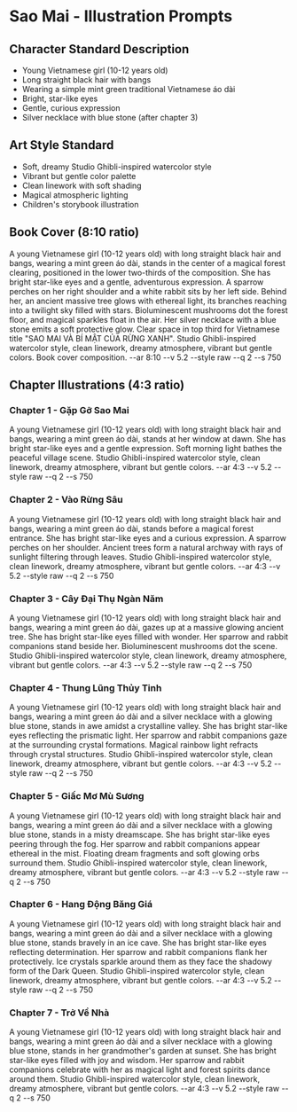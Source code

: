 # Sao Mai - Illustration Prompts

## Character Standard Description
- Young Vietnamese girl (10-12 years old)
- Long straight black hair with bangs
- Wearing a simple mint green traditional Vietnamese áo dài
- Bright, star-like eyes
- Gentle, curious expression
- Silver necklace with blue stone (after chapter 3)

## Art Style Standard
- Soft, dreamy Studio Ghibli-inspired watercolor style
- Vibrant but gentle color palette
- Clean linework with soft shading
- Magical atmospheric lighting
- Children's storybook illustration

## Book Cover (8:10 ratio) 

A young Vietnamese girl (10-12 years old) with long straight black hair and bangs, wearing a mint green áo dài, stands in the center of a magical forest clearing, positioned in the lower two-thirds of the composition. She has bright star-like eyes and a gentle, adventurous expression. A sparrow perches on her right shoulder and a white rabbit sits by her left side. Behind her, an ancient massive tree glows with ethereal light, its branches reaching into a twilight sky filled with stars. Bioluminescent mushrooms dot the forest floor, and magical sparkles float in the air. Her silver necklace with a blue stone emits a soft protective glow. Clear space in top third for Vietnamese title "SAO MAI VÀ BÍ MẬT CỦA RỪNG XANH". Studio Ghibli-inspired watercolor style, clean linework, dreamy atmosphere, vibrant but gentle colors. Book cover composition. --ar 8:10 --v 5.2 --style raw --q 2 --s 750


## Chapter Illustrations (4:3 ratio)

### Chapter 1 - Gặp Gỡ Sao Mai

A young Vietnamese girl (10-12 years old) with long straight black hair and bangs, wearing a mint green áo dài, stands at her window at dawn. She has bright star-like eyes and a gentle expression. Soft morning light bathes the peaceful village scene. Studio Ghibli-inspired watercolor style, clean linework, dreamy atmosphere, vibrant but gentle colors. --ar 4:3 --v 5.2 --style raw --q 2 --s 750


### Chapter 2 - Vào Rừng Sâu

A young Vietnamese girl (10-12 years old) with long straight black hair and bangs, wearing a mint green áo dài, stands before a magical forest entrance. She has bright star-like eyes and a curious expression. A sparrow perches on her shoulder. Ancient trees form a natural archway with rays of sunlight filtering through leaves. Studio Ghibli-inspired watercolor style, clean linework, dreamy atmosphere, vibrant but gentle colors. --ar 4:3 --v 5.2 --style raw --q 2 --s 750


### Chapter 3 - Cây Đại Thụ Ngàn Năm

A young Vietnamese girl (10-12 years old) with long straight black hair and bangs, wearing a mint green áo dài, gazes up at a massive glowing ancient tree. She has bright star-like eyes filled with wonder. Her sparrow and rabbit companions stand beside her. Bioluminescent mushrooms dot the scene. Studio Ghibli-inspired watercolor style, clean linework, dreamy atmosphere, vibrant but gentle colors. --ar 4:3 --v 5.2 --style raw --q 2 --s 750


### Chapter 4 - Thung Lũng Thủy Tinh

A young Vietnamese girl (10-12 years old) with long straight black hair and bangs, wearing a mint green áo dài and a silver necklace with a glowing blue stone, stands in awe amidst a crystalline valley. She has bright star-like eyes reflecting the prismatic light. Her sparrow and rabbit companions gaze at the surrounding crystal formations. Magical rainbow light refracts through crystal structures. Studio Ghibli-inspired watercolor style, clean linework, dreamy atmosphere, vibrant but gentle colors. --ar 4:3 --v 5.2 --style raw --q 2 --s 750


### Chapter 5 - Giấc Mơ Mù Sương

A young Vietnamese girl (10-12 years old) with long straight black hair and bangs, wearing a mint green áo dài and a silver necklace with a glowing blue stone, stands in a misty dreamscape. She has bright star-like eyes peering through the fog. Her sparrow and rabbit companions appear ethereal in the mist. Floating dream fragments and soft glowing orbs surround them. Studio Ghibli-inspired watercolor style, clean linework, dreamy atmosphere, vibrant but gentle colors. --ar 4:3 --v 5.2 --style raw --q 2 --s 750


### Chapter 6 - Hang Động Băng Giá

A young Vietnamese girl (10-12 years old) with long straight black hair and bangs, wearing a mint green áo dài and a silver necklace with a glowing blue stone, stands bravely in an ice cave. She has bright star-like eyes reflecting determination. Her sparrow and rabbit companions flank her protectively. Ice crystals sparkle around them as they face the shadowy form of the Dark Queen. Studio Ghibli-inspired watercolor style, clean linework, dreamy atmosphere, vibrant but gentle colors. --ar 4:3 --v 5.2 --style raw --q 2 --s 750

### Chapter 7 - Trở Về Nhà

A young Vietnamese girl (10-12 years old) with long straight black hair and bangs, wearing a mint green áo dài and a silver necklace with a glowing blue stone, stands in her grandmother's garden at sunset. She has bright star-like eyes filled with joy and wisdom. Her sparrow and rabbit companions celebrate with her as magical light and forest spirits dance around them. Studio Ghibli-inspired watercolor style, clean linework, dreamy atmosphere, vibrant but gentle colors. --ar 4:3 --v 5.2 --style raw --q 2 --s 750